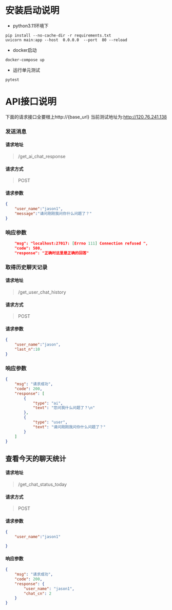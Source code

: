 
# 安装启动说明

+ python3.11环境下
``` shell
pip install --no-cache-dir -r requirements.txt
uvicorn main:app --host  0.0.0.0  --port  80 --reload
```
+ docker启动
``` shell
docker-compose up
```
+ 运行单元测试
``` jason
pytest
```

# API接口说明
下面的请求接口全要根上http://{base_url}
当前测试地址为:http://120.76.241.138
### 发送消息
#### 请求地址
> /get_ai_chat_response
#### 请求方式
> POST
#### 请求参数
``` json
{
    "user_name":"jason1",
    "message":"请问刚刚我问你什么问题了？"
}
```
### 响应参数
``` json
    "msg": "localhost:27017: [Errno 111] Connection refused ",
    "code": 500,
    "response": "正确时这里是正确的回答"
```

### 取得历史聊天记录
#### 请求地址
> /get_user_chat_history
#### 请求方式
> POST
#### 请求参数
``` json
{
    "user_name":"jason",
    "last_n":10
}
```
### 响应参数
``` json
{
    "msg": "请求成功",
    "code": 200,
    "response": [
        {
            "type": "ai",
            "text": "您问我什么问题了？\n"
        },
        {
            "type": "user",
            "text": "请问刚刚我问你什么问题了？"
        }
    ]
}
```
## 查看今天的聊天统计
#### 请求地址
> /get_chat_status_today
#### 请求方式
> POST
#### 请求参数
``` json
{
    "user_name":"jason1"

}
```

#### 响应参数
``` json
{
    "msg": "请求成功",
    "code": 200,
    "response": {
        "user_name": "jason1",
        "chat_cn": 2
    }
}
```